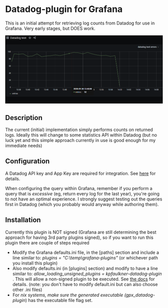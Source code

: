 # Datadog-plugin for Grafana

This is an initial attempt for retrieving log counts from Datadog for use in Grafana. Very early stages, but DOES work.

![datadog-grafana](./images/datadog-grafana.png)


## Description

The current (initial) implementation simply performs counts on returned logs. Ideally this 
will change to some statistics API within Datadog (but no luck yet and this simple approach
currently in use is good enough for my immediate needs)

## Configuration

A Datadog API key and App Key are required for integration. See [here](https://docs.datadoghq.com/account_management/api-app-keys/#application-keys) for details.

When configuring the query within Grafana, remember if you perform a query that is *excessive* (eg, return every log for the last year), you're going to not have an optimal experience. I strongly suggest testing out the queries first in Datadog (which you probably would anyway while authoring them). 



## Installation

Currently this plugin is NOT signed (Grafana are still determining the best approach for having 3rd party plugins signed), so if you want to run this plugin there are couple of steps required

- Modify the Grafana defaults.ini file, in the [paths] section and include a line similar to: *plugins = "C:\temp\grafana-plugins"*  (or whichever path you install this plugin)
- Also modify defaults.ini (in [plugins] section) and modify to have a line similar to: *allow_loading_unsigned_plugins = kpfaulkner-datadog-plugin*  . This will allow a non-signed plugin to be executed. See [the docs](https://grafana.com/docs/grafana/latest/administration/configuration/#allow-loading-unsigned-plugins) for details. (note: you don't have to modify default.ini but can also choose other .ini files)
- For *nix systems, make sure the generated executable (gpx_datadog-plugin*) has the executable file flag set.





